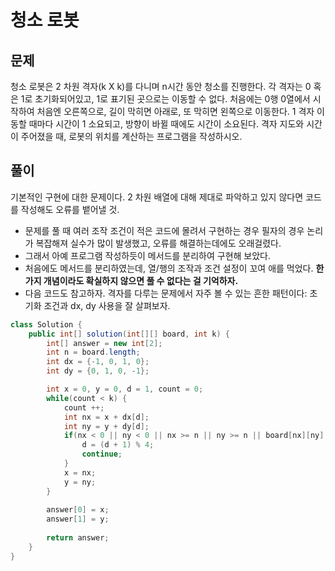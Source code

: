 # 청소 로봇
## 문제
청소 로봇은 2 차원 격자(k X k)를 다니며 n시간 동안 청소를 진행한다. 각 격자는 0 혹은 1로 초기화되어있고, 1로 표기된 곳으로는 이동할 수 없다.
처음에는 0행 0열에서 시작하여 처음엔 오른쪽으로, 길이 막히면 아래로, 또 막히면 왼쪽으로 이동한다. 1 격자 이동할 때마다 시간이 1 소요되고,
방향이 바뀔 때에도 시간이 소요된다.
격자 지도와 시간이 주어졌을 때, 로봇의 위치를 계산하는 프로그램을 작성하시오.

## 풀이
기본적인 구현에 대한 문제이다. 2 차원 배열에 대해 제대로 파악하고 있지 않다면 코드를 작성해도 오류를 뱉어낼 것.

- 문제를 풀 때 여러 조작 조건이 적은 코드에 몰려서 구현하는 경우 필자의 경우 논리가 복잡해져 실수가 많이 발생했고, 오류를 해결하는데에도 오래걸렸다.
- 그래서 아예 프로그램 작성하듯이 메서드를 분리하여 구현해 보았다.
- 처음에도 메서드를 분리하였는데, 열/행의 조작과 조건 설정이 꼬여 애를 먹었다. **한 가지 개념이라도 확실하지 않으면 풀 수 없다는 걸 기억하자.**
- 다음 코드도 참고하자. 격자를 다루는 문제에서 자주 볼 수 있는 흔한 패턴이다: 초기화 조건과 dx, dy 사용을 잘 살펴보자.

```java
class Solution {
    public int[] solution(int[][] board, int k) {
        int[] answer = new int[2];
        int n = board.length;
        int dx = {-1, 0, 1, 0};
        int dy = {0, 1, 0, -1};

        int x = 0, y = 0, d = 1, count = 0;
        while(count < k) {
            count ++;
            int nx = x + dx[d];
            int ny = y + dy[d];
            if(nx < 0 || ny < 0 || nx >= n || ny >= n || board[nx][ny] == 1) {
                d = (d + 1) % 4;
                continue;
            }
            x = nx;
            y = ny;
        }
        
        answer[0] = x;
        answer[1] = y;
        
        return answer;
    }
}
```